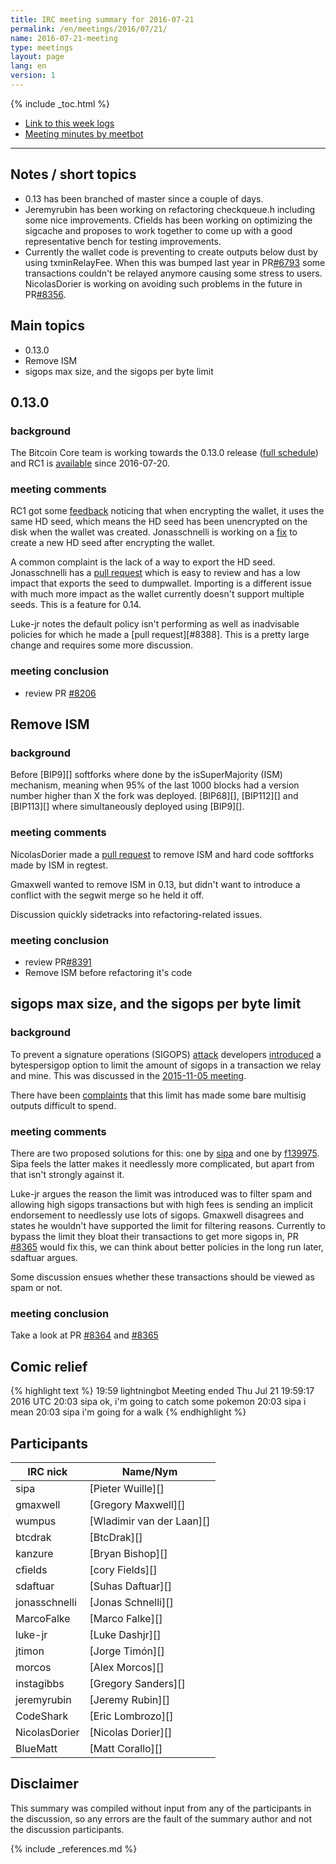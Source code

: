 ```yaml
---
title: IRC meeting summary for 2016-07-21
permalink: /en/meetings/2016/07/21/
name: 2016-07-21-meeting
type: meetings
layout: page
lang: en
version: 1
---
```

{% include _toc.html %}
 
- [Link to this week logs](https://botbot.me/freenode/bitcoin-core-dev/2016-07-21/?msg=70044352&page=2)
- [Meeting minutes by meetbot](http://www.erisian.com.au/meetbot/bitcoin-core-dev/2016/bitcoin-core-dev.2016-07-21-18.59.html)
 
---
 
## Notes / short topics

- 0.13 has been branched of master since a couple of days.
- Jeremyrubin has been working on refactoring checkqueue.h including some nice improvements. Cfields has been working on optimizing the sigcache and proposes to work together to come up with a good representative bench for testing improvements.
- Currently the wallet code is preventing to create outputs below dust by using txminRelayFee. When this was bumped last year in PR[#6793][] some transactions couldn't be relayed anymore causing some stress to users. NicolasDorier is working on avoiding such problems in the future in PR[#8356][].

## Main topics
 
- 0.13.0
- Remove ISM
- sigops max size, and the sigops per byte limit

## 0.13.0

### background
 
The Bitcoin Core team is working towards the 0.13.0 release ([full schedule](https://github.com/bitcoin/bitcoin/issues/7679)) and RC1 is [available](https://bitcoin.org/bin/bitcoin-core-0.13.0/test.rc1/) since 2016-07-20.

### meeting comments
 
RC1 got some [feedback](https://github.com/bitcoin/bitcoin/issues/8383) noticing that when encrypting the wallet, it uses the same HD seed, which means the HD seed has been unencrypted on the disk when the wallet was created. Jonasschnelli is working on a [fix][#8389] to create a new HD seed after encrypting the wallet.

A common complaint is the lack of a way to export the HD seed. Jonasschnelli has a [pull request][#8206] which is easy to review and has a low impact that exports the seed to dumpwallet. Importing is a different issue with much more impact as the wallet currently doesn't support multiple seeds. This is a feature for 0.14.

Luke-jr notes the default policy isn't performing as well as inadvisable policies for which he made a [pull request][#8388]. This is a pretty large change and requires some more discussion.

### meeting conclusion

- review PR [#8206][]

## Remove ISM

### background
 
Before [BIP9][] softforks where done by the isSuperMajority (ISM) mechanism, meaning when 95% of the last 1000 blocks had a version number higher than X the fork was deployed. [BIP68][], [BIP112][] and [BIP113][] where simultaneously deployed using [BIP9][].

### meeting comments
 
NicolasDorier made a [pull request][#8391] to remove ISM and hard code softforks made by ISM in regtest.

Gmaxwell wanted to remove ISM in 0.13, but didn't want to introduce a conflict with the segwit merge so he held it off.

Discussion quickly sidetracks into refactoring-related issues.

### meeting conclusion

- review PR[#8391][]
- Remove ISM before refactoring it's code

## sigops max size, and the sigops per byte limit

### background

To prevent a signature operations (SIGOPS) [attack](https://bitcointalk.org/index.php?topic=1166928.0) developers [introduced][#7081] a bytespersigop option to limit the amount of sigops in a transaction we relay and mine. This was discussed in the [2015-11-05 meeting](/en/meetings/2015/11/05/#sigops-flooding-attack).

There have been [complaints](https://github.com/bitcoin/bitcoin/issues/8079) that this limit has made some bare multisig outputs difficult to spend.

### meeting comments
 
There are two proposed solutions for this: one by [sipa][#8365] and one by [f139975][#8364]. Sipa feels the latter makes it needlessly more complicated, but apart from that isn't strongly against it.

Luke-jr argues the reason the limit was introduced was to filter spam and allowing high sigops transactions but with high fees is sending an implicit endorsement to needlessly use lots of sigops. Gmaxwell disagrees and states he wouldn't have supported the limit for filtering reasons. Currently to bypass the limit they bloat their transactions to get more sigops in, PR [#8365][] would fix this, we can think about better policies in the long run later, sdaftuar argues. 

Some discussion ensues whether these transactions should be viewed as spam or not. 

### meeting conclusion

Take a look at PR [#8364][] and [#8365][]

## Comic relief

{% highlight text %}
19:59	lightningbot    Meeting ended Thu Jul 21 19:59:17 2016 UTC
20:03	sipa            ok, i'm going to catch some pokemon
20:03	sipa            i mean
20:03	sipa            i'm going for a walk
{% endhighlight %}

## Participants
 
| IRC nick      | Name/Nym                  |
|---------------|---------------------------|
| sipa          | [Pieter Wuille][]         |
| gmaxwell      | [Gregory Maxwell][]       |
| wumpus        | [Wladimir van der Laan][] |
| btcdrak       | [BtcDrak][]               |
| kanzure       | [Bryan Bishop][]          |
| cfields       | [cory Fields][]           |
| sdaftuar      | [Suhas Daftuar][]         |
| jonasschnelli | [Jonas Schnelli][]        |
| MarcoFalke    | [Marco Falke][]           |
| luke-jr       | [Luke Dashjr][]           |
| jtimon        | [Jorge Timón][]           |
| morcos        | [Alex Morcos][]           |
| instagibbs    | [Gregory Sanders][]       |
| jeremyrubin   | [Jeremy Rubin][]          |
| CodeShark     | [Eric Lombrozo][]         |
| NicolasDorier | [Nicolas Dorier][]        | 
| BlueMatt      | [Matt Corallo][]          |

## Disclaimer
 
This summary was compiled without input from any of the participants in the discussion, so any errors are the fault of the summary author and not the discussion participants.
 
[#8389]: https://github.com/bitcoin/bitcoin/pull/8389-
[#8206]: https://github.com/bitcoin/bitcoin/pull/8206-
[#8391]: https://github.com/bitcoin/bitcoin/pull/8391-
[#6793]: https://github.com/bitcoin/bitcoin/pull/6793-
[#8356]: https://github.com/bitcoin/bitcoin/pull/8356-
[#7081]: https://github.com/bitcoin/bitcoin/pull/7081-
[#8364]: https://github.com/bitcoin/bitcoin/pull/8364-
[#8365]: https://github.com/bitcoin/bitcoin/pull/8365-

{% include _references.md %}
